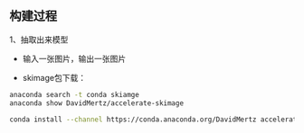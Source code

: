 


## 构建过程
1、抽取出来模型
- 输入一张图片，输出一张图片



- skimage包下载：
```bash
anaconda search -t conda skiamge
anaconda show DavidMertz/accelerate-skimage

conda install --channel https://conda.anaconda.org/DavidMertz accelerate-skimage
```
